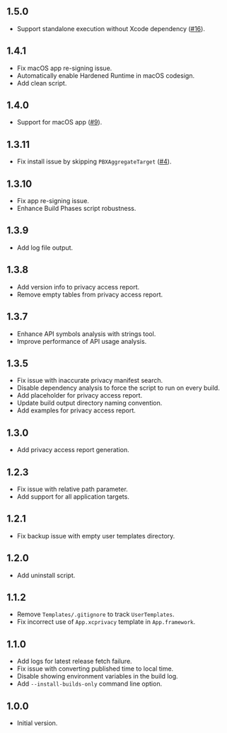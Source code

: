 ## 1.5.0
- Support standalone execution without Xcode dependency ([#16](https://github.com/crasowas/app_privacy_manifest_fixer/issues/16)).

## 1.4.1
- Fix macOS app re-signing issue.
- Automatically enable Hardened Runtime in macOS codesign.
- Add clean script.

## 1.4.0
- Support for macOS app ([#9](https://github.com/crasowas/app_privacy_manifest_fixer/issues/9)).

## 1.3.11
- Fix install issue by skipping `PBXAggregateTarget` ([#4](https://github.com/crasowas/app_privacy_manifest_fixer/issues/4)).

## 1.3.10
- Fix app re-signing issue.
- Enhance Build Phases script robustness.

## 1.3.9
- Add log file output.

## 1.3.8
- Add version info to privacy access report.
- Remove empty tables from privacy access report.

## 1.3.7
- Enhance API symbols analysis with strings tool.
- Improve performance of API usage analysis.

## 1.3.5
- Fix issue with inaccurate privacy manifest search.
- Disable dependency analysis to force the script to run on every build.
- Add placeholder for privacy access report.
- Update build output directory naming convention.
- Add examples for privacy access report.

## 1.3.0
- Add privacy access report generation.

## 1.2.3
- Fix issue with relative path parameter.
- Add support for all application targets.

## 1.2.1
- Fix backup issue with empty user templates directory.

## 1.2.0
- Add uninstall script.

## 1.1.2
- Remove `Templates/.gitignore` to track `UserTemplates`.
- Fix incorrect use of `App.xcprivacy` template in `App.framework`.

## 1.1.0
- Add logs for latest release fetch failure.
- Fix issue with converting published time to local time.
- Disable showing environment variables in the build log.
- Add `--install-builds-only` command line option.

## 1.0.0
- Initial version.